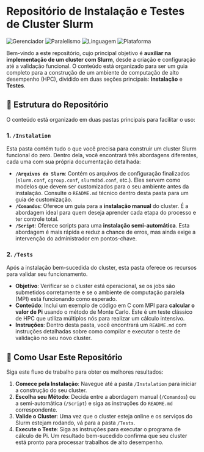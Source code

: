 # Repositório de Instalação e Testes de Cluster Slurm

![Gerenciador](https://img.shields.io/badge/Gerenciador-Slurm-blue.svg)
![Paralelismo](https://img.shields.io/badge/Paralelismo-Open%20MPI-orange.svg)
![Linguagem](https://img.shields.io/badge/Linguagem-C%20%7C%20Bash-yellow.svg)
![Plataforma](https://img.shields.io/badge/Plataforma-Linux-green.svg)

Bem-vindo a este repositório, cujo principal objetivo é **auxiliar na implementação de um cluster com Slurm**, desde a criação e configuração até a validação funcional. O conteúdo está organizado para ser um guia completo para a construção de um ambiente de computação de alto desempenho (HPC), dividido em duas seções principais: **Instalação** e **Testes**.

## 📁 Estrutura do Repositório

O conteúdo está organizado em duas pastas principais para facilitar o uso:

### 1. `/Instalation`
Esta pasta contém tudo o que você precisa para construir um cluster Slurm funcional do zero. Dentro dela, você encontrará três abordagens diferentes, cada uma com sua própria documentação detalhada:

* **`/Arquivos do Slurm`**: Contém os arquivos de configuração finalizados (`slurm.conf`, `cgroup.conf`, `slurmdbd.conf`, etc.). Eles servem como modelos que devem ser customizados para o seu ambiente antes da instalação. Consulte o `README.md` técnico dentro desta pasta para um guia de customização.
* **`/Comandos`**: Oferece um guia para a **instalação manual** do cluster. É a abordagem ideal para quem deseja aprender cada etapa do processo e ter controle total.
* **`/Script`**: Oferece scripts para uma **instalação semi-automática**. Esta abordagem é mais rápida e reduz a chance de erros, mas ainda exige a intervenção do administrador em pontos-chave.

### 2. `/Tests`
Após a instalação bem-sucedida do cluster, esta pasta oferece os recursos para validar seu funcionamento.

* **Objetivo**: Verificar se o cluster está operacional, se os jobs são submetidos corretamente e se o ambiente de computação paralela (MPI) está funcionando como esperado.
* **Conteúdo**: Inclui um exemplo de código em C com MPI para **calcular o valor de Pi** usando o método de Monte Carlo. Este é um teste clássico de HPC que utiliza múltiplos nós para realizar um cálculo intensivo.
* **Instruções**: Dentro desta pasta, você encontrará um `README.md` com instruções detalhadas sobre como compilar e executar o teste de validação no seu novo cluster.

## 🚀 Como Usar Este Repositório

Siga este fluxo de trabalho para obter os melhores resultados:

1.  **Comece pela Instalação**: Navegue até a pasta `/Instalation` para iniciar a construção do seu cluster.
2.  **Escolha seu Método**: Decida entre a abordagem manual (`/Comandos`) ou a semi-automática (`/Script`) e siga as instruções do `README.md` correspondente.
3.  **Valide o Cluster**: Uma vez que o cluster esteja online e os serviços do Slurm estejam rodando, vá para a pasta `/Tests`.
4.  **Execute o Teste**: Siga as instruções para executar o programa de cálculo de Pi. Um resultado bem-sucedido confirma que seu cluster está pronto para processar trabalhos de alto desempenho.
